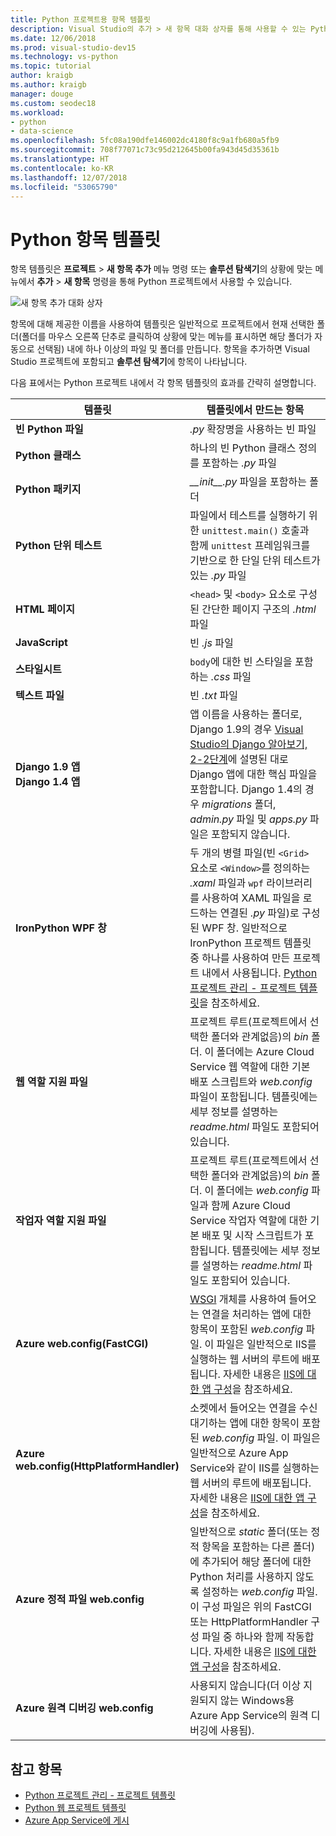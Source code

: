 ```yaml
---
title: Python 프로젝트용 항목 템플릿
description: Visual Studio의 추가 > 새 항목 대화 상자를 통해 사용할 수 있는 Python 프로젝트용 항목 템플릿의 참조 목록입니다.
ms.date: 12/06/2018
ms.prod: visual-studio-dev15
ms.technology: vs-python
ms.topic: tutorial
author: kraigb
ms.author: kraigb
manager: douge
ms.custom: seodec18
ms.workload:
- python
- data-science
ms.openlocfilehash: 5fc08a190dfe146002dc4180f8c9a1fb680a5fb9
ms.sourcegitcommit: 708f77071c73c95d212645b00fa943d45d35361b
ms.translationtype: HT
ms.contentlocale: ko-KR
ms.lasthandoff: 12/07/2018
ms.locfileid: "53065790"
---
```

# <a name="python-item-templates"></a>Python 항목 템플릿

항목 템플릿은 **프로젝트** > **새 항목 추가** 메뉴 명령 또는 **솔루션 탐색기**의 상황에 맞는 메뉴에서 **추가** > **새 항목** 명령을 통해 Python 프로젝트에서 사용할 수 있습니다.

![새 항목 추가 대화 상자](media/project-item-templates.png)

항목에 대해 제공한 이름을 사용하여 템플릿은 일반적으로 프로젝트에서 현재 선택한 폴더(폴더를 마우스 오른쪽 단추로 클릭하여 상황에 맞는 메뉴를 표시하면 해당 폴더가 자동으로 선택됨) 내에 하나 이상의 파일 및 폴더를 만듭니다. 항목을 추가하면 Visual Studio 프로젝트에 포함되고 **솔루션 탐색기**에 항목이 나타납니다.

다음 표에서는 Python 프로젝트 내에서 각 항목 템플릿의 효과를 간략히 설명합니다.

| 템플릿 | 템플릿에서 만드는 항목 |
| --- | --- |
| **빈 Python 파일** | *.py* 확장명을 사용하는 빈 파일 |
| **Python 클래스** | 하나의 빈 Python 클래스 정의를 포함하는 *.py* 파일 |
| **Python 패키지** | *\_\_init\_\_.py* 파일을 포함하는 폴더 |
| **Python 단위 테스트** | 파일에서 테스트를 실행하기 위한 `unittest.main()` 호출과 함께 `unittest` 프레임워크를 기반으로 한 단일 단위 테스트가 있는 *.py* 파일 |
| **HTML 페이지** | `<head>` 및 `<body>` 요소로 구성된 간단한 페이지 구조의 *.html* 파일 |
| **JavaScript** | 빈 *.js* 파일 |
| **스타일시트** | `body`에 대한 빈 스타일을 포함하는 *.css* 파일 |
| **텍스트 파일** | 빈 *.txt* 파일 |
| **Django 1.9 앱**<br/>**Django 1.4 앱** | 앱 이름을 사용하는 폴더로, Django 1.9의 경우 [Visual Studio의 Django 알아보기, 2-2단계](learn-django-in-visual-studio-step-02-create-an-app.md#step-2-1-create-an-app-with-a-default-structure)에 설명된 대로 Django 앱에 대한 핵심 파일을 포함합니다. Django 1.4의 경우 *migrations* 폴더, *admin.py* 파일 및 *apps.py* 파일은 포함되지 않습니다. |
| **IronPython WPF 창** | 두 개의 병렬 파일(빈 `<Grid>` 요소로 `<Window>`를 정의하는 *.xaml* 파일과 `wpf` 라이브러리를 사용하여 XAML 파일을 로드하는 연결된 *.py* 파일)로 구성된 WPF 창. 일반적으로 IronPython 프로젝트 템플릿 중 하나를 사용하여 만든 프로젝트 내에서 사용됩니다. [Python 프로젝트 관리 - 프로젝트 템플릿](managing-python-projects-in-visual-studio.md#project-templates)을 참조하세요. |
| **웹 역할 지원 파일** | 프로젝트 루트(프로젝트에서 선택한 폴더와 관계없음)의 *bin* 폴더. 이 폴더에는 Azure Cloud Service 웹 역할에 대한 기본 배포 스크립트와 *web.config* 파일이 포함됩니다. 템플릿에는 세부 정보를 설명하는 *readme.html* 파일도 포함되어 있습니다. |
| **작업자 역할 지원 파일** | 프로젝트 루트(프로젝트에서 선택한 폴더와 관계없음)의 *bin* 폴더. 이 폴더에는 *web.config* 파일과 함께 Azure Cloud Service 작업자 역할에 대한 기본 배포 및 시작 스크립트가 포함됩니다. 템플릿에는 세부 정보를 설명하는 *readme.html* 파일도 포함되어 있습니다. |
| **Azure web.config(FastCGI)** | [WSGI](https://wsgi.readthedocs.io/en/latest/) 개체를 사용하여 들어오는 연결을 처리하는 앱에 대한 항목이 포함된 *web.config* 파일. 이 파일은 일반적으로 IIS를 실행하는 웹 서버의 루트에 배포됩니다. 자세한 내용은 [IIS에 대한 앱 구성](configure-web-apps-for-iis-windows.md)을 참조하세요. |
| **Azure web.config(HttpPlatformHandler)** | 소켓에서 들어오는 연결을 수신 대기하는 앱에 대한 항목이 포함된 *web.config* 파일. 이 파일은 일반적으로 Azure App Service와 같이 IIS를 실행하는 웹 서버의 루트에 배포됩니다. 자세한 내용은 [IIS에 대한 앱 구성](configure-web-apps-for-iis-windows.md)을 참조하세요. |
| **Azure 정적 파일 web.config** | 일반적으로 *static* 폴더(또는 정적 항목을 포함하는 다른 폴더)에 추가되어 해당 폴더에 대한 Python 처리를 사용하지 않도록 설정하는 *web.config* 파일. 이 구성 파일은 위의 FastCGI 또는 HttpPlatformHandler 구성 파일 중 하나와 함께 작동합니다. 자세한 내용은 [IIS에 대한 앱 구성](configure-web-apps-for-iis-windows.md)을 참조하세요. |
| **Azure 원격 디버깅 web.config** | 사용되지 않습니다(더 이상 지원되지 않는 Windows용 Azure App Service의 원격 디버깅에 사용됨). |

## <a name="see-also"></a>참고 항목

- [Python 프로젝트 관리 - 프로젝트 템플릿](managing-python-projects-in-visual-studio.md#project-templates)
- [Python 웹 프로젝트 템플릿](python-web-application-project-templates.md)
- [Azure App Service에 게시](publishing-python-web-applications-to-azure-from-visual-studio.md)
